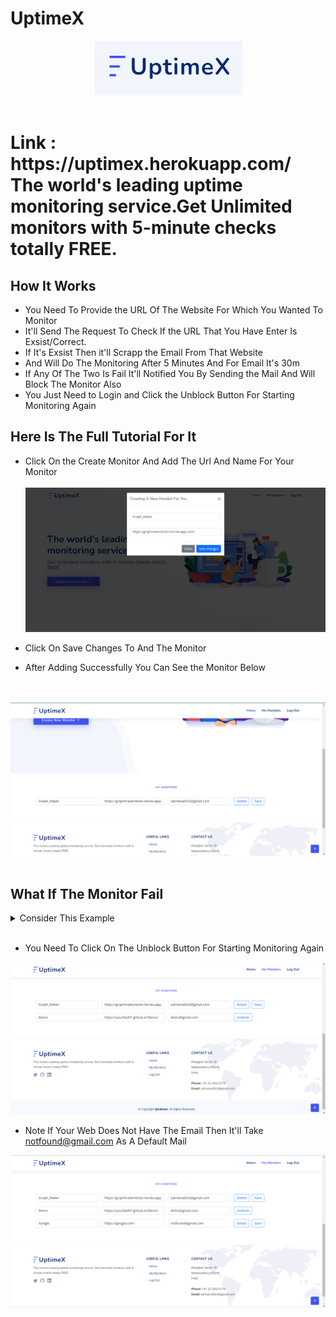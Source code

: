 # UptimeX

<center>
<img src="images/logo.png" alt="Logo">
</center>
<br>
<h1>Link : https://uptimex.herokuapp.com/ <br>
The world's leading uptime monitoring service.Get Unlimited monitors with 5-minute checks totally FREE.</h1>
<h2>How It Works</h2>

- You Need To Provide the URL Of The Website For Which You Wanted To Monitor
- It'll Send The Request To Check If the URL That You Have Enter Is Exsist/Correct.
- If It's Exsist Then it'll Scrapp the Email From That Website
- And Will Do The Monitoring After 5 Minutes And For Email It's 30m
- If Any Of The Two Is Fail It'll Notified You By Sending the Mail And Will Block The Monitor Also
- You Just Need to Login and Click the Unblock Button For Starting Monitoring Again

<h2>Here Is The Full Tutorial For It</h2>

- Click On the Create Monitor And Add The Url And Name For Your Monitor
  <br>
  <br>
  <img src="Images/addingmonitor.png" alt="Adding Monitor">
  <br>

- Click On Save Changes To And The Monitor
- After Adding Successfully You Can See the Monitor Below
<br>
<br>
<img src="Images/Wheretosee.png" alt="Where To See">
<br>
<br>
<h2>What If The Monitor Fail</h2>

<details><summary>Consider This Example</summary>
<p>

#### Creating Simple HTML And Deploying via Github Pages

</p>
<img src="Images/Demo.png" alt="Demo">

### Now Creating The Monitor

<img src="Images/Demo-addmonitor.png" alt="Demo Add Monitor">

### After Removing From The Github Pages We got The Mail

<img src="Images/mail.png" alt="Mail">
</details>
<br>

- You Need To Click On The Unblock Button For Starting Monitoring Again

<img src="Images/unblock.png" alt="Unblock">
<br>

- Note If Your Web Does Not Have The Email Then It'll Take notfound@gmail.com As A Default Mail

<img src="Images/NotFoundMail.png" alt="NotFoundMail">
